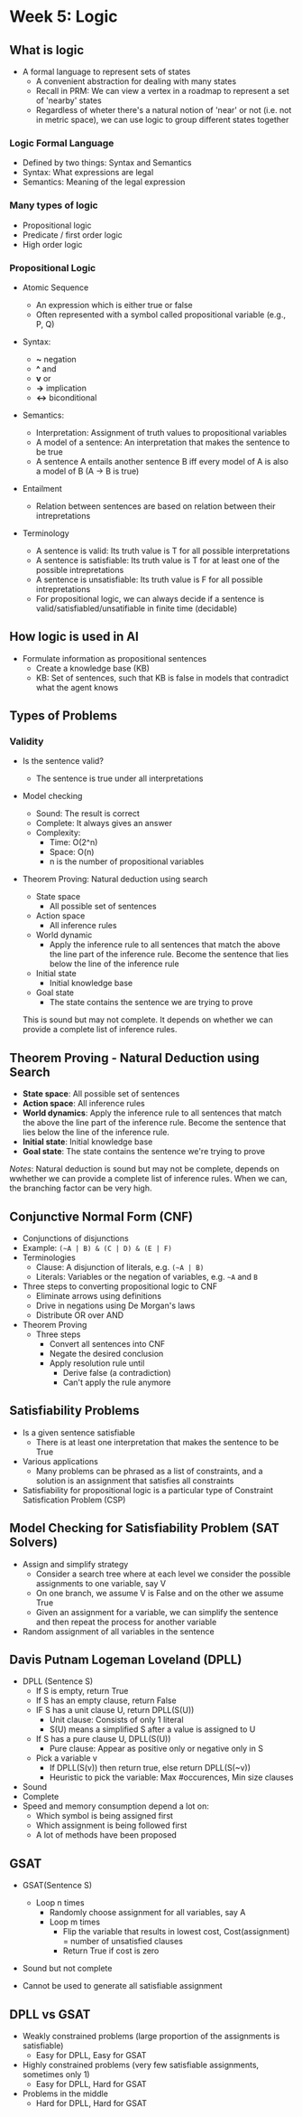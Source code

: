 # Week 5: Logic

## What is logic
- A formal language to represent sets of states
  - A convenient abstraction for dealing with many states
  - Recall in PRM: We can view a vertex in a roadmap to represent a set of 'nearby' states
  - Regardless of wheter there's a natural notion of 'near' or not (i.e. not in metric space), we can use logic to group different states together

### Logic Formal Language
- Defined by two things: Syntax and Semantics
- Syntax: What expressions are legal
- Semantics: Meaning of the legal expression

### Many types of logic
- Propositional logic
- Predicate / first order logic
- High order logic

### Propositional Logic
- Atomic Sequence
  - An expression which is either true or false
  - Often represented with a symbol called propositional variable (e.g., P, Q)
- Syntax:
  - __~__ negation
  - __^__ and
  - __v__ or
  - __->__ implication
  - __<->__ biconditional

- Semantics:
  - Interpretation: Assignment of truth values to propositional variables
  - A model of a sentence: An interpretation that makes the sentence to be true
  - A sentence A entails another sentence B iff every model of A is also a model of B (A -> B is true)

- Entailment
  - Relation between sentences are based on relation between their intrepretations

- Terminology
  - A sentence is valid: Its truth value is T for all possible interpretations
  - A sentence is satisfiable: Its truth value is T for at least one of the possible intrepretations
  - A sentence is unsatisfiable: Its truth value is F for all possible intrepretations
  - For propositional logic, we can always decide if a sentence is valid/satisfiabled/unsatifiable in finite time (decidable)

## How logic is used in AI

- Formulate information as propositional sentences
  - Create a knowledge base (KB)
  - KB: Set of sentences, such that KB is false in models that contradict what the agent knows

## Types of Problems

### Validity
- Is the sentence valid?
  - The sentence is true under all interpretations

- Model checking
  - Sound: The result is correct
  - Complete: It always gives an answer
  - Complexity:
    - Time: O(2^n)
    - Space: O(n)
    - n is the number of propositional variables

- Theorem Proving: Natural deduction using search
  - State space
    - All possible set of sentences
  - Action space
    - All inference rules
  - World dynamic
    - Apply the inference rule to all sentences that match the above the line part of the inference rule. Become the sentence that lies below the line of the inference rule
  - Initial state
    - Initial knowledge base
  - Goal state
    - The state contains the sentence we are trying to prove
   
  This is sound but may not complete. It depends on whether we can provide a complete list of inference rules.

## Theorem Proving - Natural Deduction using Search

- __State space__: All possible set of sentences
- __Action space__: All inference rules
- __World dynamics__: Apply the inference rule to all sentences that match the above the line part of the inference rule. Become the sentence that lies below the line of the inference rule.
- __Initial state__: Initial knowledge base
- __Goal state__: The state contains the sentence we're trying to prove

_Notes_: Natural deduction is sound but may not be complete, depends on wwhether we can provide a complete list of inference rules. When we can, the branching factor can be very high.

## Conjunctive Normal Form (CNF)
- Conjunctions of disjunctions
- Example: `(~A | B) & (C | D) & (E | F)`
- Terminologies
    - Clause: A disjunction of literals, e.g. `(~A | B)`
    - Literals: Variables or the negation of variables, e.g. `~A` and `B`
- Three steps to converting propositional logic to CNF
    - Eliminate arrows using definitions
    - Drive in negations using De Morgan's laws
    - Distribute OR over AND
- Theorem Proving
    - Three steps
        - Convert all sentences into CNF
        - Negate the desired conclusion
        - Apply resolution rule until
            - Derive false (a contradiction)
            - Can't apply the rule anymore

## Satisfiability Problems
- Is a given sentence satisfiable
    - There is at least one interpretation that makes the sentence to be True
- Various applications
    - Many problems can be phrased as a list of constraints, and a solution is an assignment that satisfies all constraints
- Satisfiability for propositional logic is a particular type of Constraint Satisfication Problem (CSP)

## Model Checking for Satisfiability Problem (SAT Solvers)
- Assign and simplify strategy
     - Consider a search tree where at each level we consider the possible assignments to one variable, say V
     - On one branch, we assume V is False and on the other we assume True
     - Given an assignment for a variable, we can simplify the sentence and then repeat the process for another variable
- Random assignment of all variables in the sentence

## Davis Putnam Logeman Loveland (DPLL)
- DPLL (Sentence S)
    - If S is empty, return True
    - If S has an empty clause, return False
    - IF S has a unit clause U, return DPLL(S(U))
        - Unit clause: Consists of only 1 literal
        - S(U) means a simplified S after a value is assigned to U
    - If S has a pure clause U, DPLL(S(U))
        - Pure clause: Appear as positive only or negative only in S
    - Pick a variable v
        - If DPLL(S(v)) then return true, else return DPLL(S(~v))
        - Heuristic to pick the variable: Max #occurences, Min size clauses
- Sound
- Complete
- Speed and memory consumption depend a lot on:
    - Which symbol is being assigned first
    - Which assignment is being followed first
    - A lot of methods have been proposed

## GSAT
- GSAT(Sentence S)
    - Loop n times
        - Randomly choose assignment for all variables, say A
        - Loop m times
            - Flip the variable that results in lowest cost, Cost(assignment) = number of unsatisfied clauses
            - Return True if cost is zero

- Sound but not complete
- Cannot be used to generate all satisfiable assignment

## DPLL vs GSAT
- Weakly constrained problems (large proportion of the assignments is satisfiable)
    - Easy for DPLL, Easy for GSAT
- Highly constrained problems (very few satisfiable assignments, sometimes only 1)
    - Easy for DPLL, Hard for GSAT
- Problems in the middle
    - Hard for DPLL, Hard for GSAT


